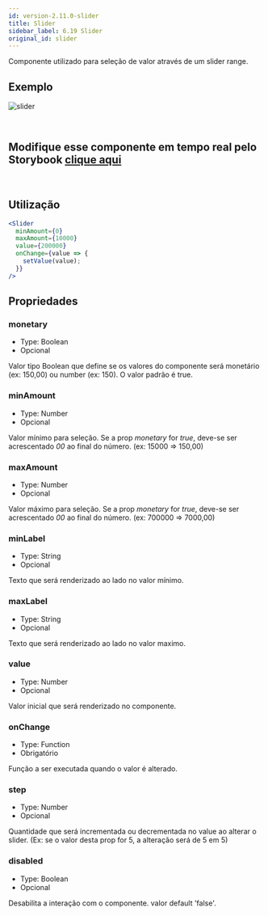 ```yaml
---
id: version-2.11.0-slider
title: Slider
sidebar_label: 6.19 Slider
original_id: slider
---
```


Componente utilizado para seleção de valor através de um slider range.

## Exemplo

![slider](assets/images_components/v2.0.0/slider.png)

<br>

## Modifique esse componente em tempo real pelo Storybook [clique aqui](https://ame-miniapp-components.calindra.com.br/storybook/?path=/story/intera%C3%A7%C3%B5es-slider--basic)

<br>

## Utilização

```jsx
<Slider
  minAmount={0}
  maxAmount={10000}
  value={200000}
  onChange={value => {
    setValue(value);
  }}
/>
```

## Propriedades

### monetary

- Type: Boolean
- Opcional

Valor tipo Boolean que define se os valores do componente será  monetário (ex: 150,00) ou number (ex: 150).
O valor padrão é true.

### minAmount

- Type: Number
- Opcional

Valor mínimo para seleção. Se a prop *monetary* for *true*, deve-se ser acrescentado *00* ao final do número. (ex: 15000 => 150,00)

### maxAmount

- Type: Number
- Opcional

Valor máximo para seleção. Se a prop *monetary* for *true*, deve-se ser acrescentado *00* ao final do número. (ex: 700000 => 7000,00)

### minLabel

- Type: String
- Opcional

Texto que será renderizado ao lado no valor mínimo.


### maxLabel

- Type: String
- Opcional

Texto que será renderizado ao lado no valor maximo.

### value

- Type: Number
- Opcional

Valor inicial que será renderizado no componente.

### onChange

- Type: Function
- Obrigatório

Função a ser executada quando o valor é alterado.

### step

- Type: Number
- Opcional

Quantidade que será incrementada ou decrementada no value ao alterar o slider. (Ex: se o valor desta prop for 5, a alteração será de 5 em 5)

### disabled

- Type: Boolean
- Opcional

Desabilita a interação com o componente. valor default 'false'.
